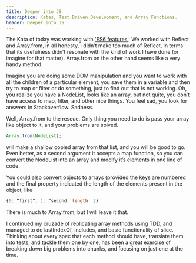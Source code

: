 ```yaml
---
title: Deeper into JS
description: Katas, Test Driven Development, and Array Functions.
header: Deeper into JS
---
```


The Kata of today was working with ['ES6 features']("https://jskatas.org"). We worked with Reflect and Array.from, in all honesty, I didn’t make too much of Reflect, in terms that its usefulness didn’t resonate with the kind of work I have done (or imagine for that matter). Array.from on the other hand seems like a very handy method.


Imagine you are doing some DOM manipulation and you want to work with all the children of a particular element, you save them in a variable and then try to map or filter or do something, just to find out that is not working. Oh, you realize you have a NodeList, looks like an array, but not quite, you don’t have access to map, filter, and other nice things. You feel sad, you look for answers in Stackoverflow. Sadness.


Well, Array.from to the rescue. Only thing you need to do is pass your array like object to it, and your problems are solved. 
```javascript
Array.from(NodeList);
``` 
will make a shallow copied array from that list, and you will be good to go.  Even better, as a second argument it accepts a map function, so you can convert the NodeList into an array and modify it’s elements in one line of code.


You could also convert objects to arrays (provided the keys are numbered and the final property indicated the length of the elements present in the object, like 
```javascript
{0: “first”, 1: “second, length: 2}
```
There is much to Array.from, but I will leave it that.


I continued my cruzade of replicating array methods using TDD, and managed to do lastIndexOf, includes, and basic functionality of slice. Thinking about every spec that each method should have, translate them into tests, and tackle them one by one, has been a great exercise of breaking down big problems into chunks, and focusing on just one at the time.
